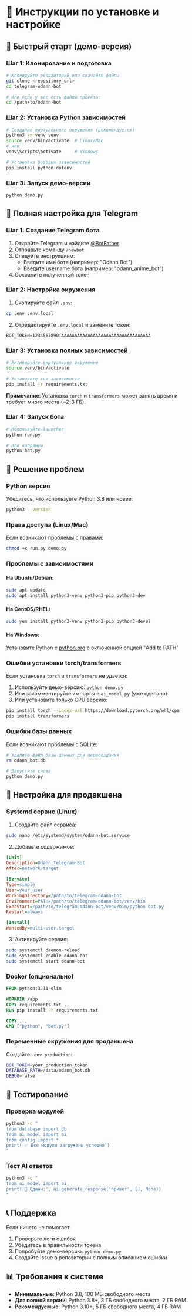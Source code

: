 # 📖 Инструкции по установке и настройке

## 🚀 Быстрый старт (демо-версия)

### Шаг 1: Клонирование и подготовка
```bash
# Клонируйте репозиторий или скачайте файлы
git clone <repository_url>
cd telegram-odann-bot

# Или если у вас есть файлы проекта:
cd /path/to/odann-bot
```

### Шаг 2: Установка Python зависимостей
```bash
# Создание виртуального окружения (рекомендуется)
python3 -m venv venv
source venv/bin/activate  # Linux/Mac
# или
venv\Scripts\activate     # Windows

# Установка базовых зависимостей
pip install python-dotenv
```

### Шаг 3: Запуск демо-версии
```bash
python demo.py
```

## 🤖 Полная настройка для Telegram

### Шаг 1: Создание Telegram бота

1. Откройте Telegram и найдите [@BotFather](https://t.me/BotFather)
2. Отправьте команду `/newbot`
3. Следуйте инструкциям:
   - Введите имя бота (например: "Odann Bot")
   - Введите username бота (например: "odann_anime_bot")
4. Сохраните полученный токен

### Шаг 2: Настройка окружения

1. Скопируйте файл `.env`:
```bash
cp .env .env.local
```

2. Отредактируйте `.env.local` и замените токен:
```
BOT_TOKEN=1234567890:AAAAAAAAAAAAAAAAAAAAAAAAAAAAAAAAAA
```

### Шаг 3: Установка полных зависимостей

```bash
# Активируйте виртуальное окружение
source venv/bin/activate

# Установите все зависимости
pip install -r requirements.txt
```

**Примечание**: Установка `torch` и `transformers` может занять время и требует много места (~2-3 ГБ).

### Шаг 4: Запуск бота

```bash
# Используйте launcher
python run.py

# Или напрямую
python bot.py
```

## 🔧 Решение проблем

### Python версия
Убедитесь, что используете Python 3.8 или новее:
```bash
python3 --version
```

### Права доступа (Linux/Mac)
Если возникают проблемы с правами:
```bash
chmod +x run.py demo.py
```

### Проблемы с зависимостями

#### На Ubuntu/Debian:
```bash
sudo apt update
sudo apt install python3-venv python3-pip python3-dev
```

#### На CentOS/RHEL:
```bash
sudo yum install python3-venv python3-pip python3-devel
```

#### На Windows:
Установите Python с [python.org](https://python.org) с включенной опцией "Add to PATH"

### Ошибки установки torch/transformers

Если установка `torch` и `transformers` не удается:

1. Используйте демо-версию: `python demo.py`
2. Или закомментируйте импорты в `ai_model.py` (уже сделано)
3. Или установите только CPU версию:
```bash
pip install torch --index-url https://download.pytorch.org/whl/cpu
pip install transformers
```

### Ошибки базы данных

Если возникают проблемы с SQLite:
```bash
# Удалите файл базы данных для пересоздания
rm odann_bot.db

# Запустите снова
python demo.py
```

## 📱 Настройка для продакшена

### Systemd сервис (Linux)

1. Создайте файл сервиса:
```bash
sudo nano /etc/systemd/system/odann-bot.service
```

2. Добавьте содержимое:
```ini
[Unit]
Description=Odann Telegram Bot
After=network.target

[Service]
Type=simple
User=your_user
WorkingDirectory=/path/to/telegram-odann-bot
Environment=PATH=/path/to/telegram-odann-bot/venv/bin
ExecStart=/path/to/telegram-odann-bot/venv/bin/python bot.py
Restart=always

[Install]
WantedBy=multi-user.target
```

3. Активируйте сервис:
```bash
sudo systemctl daemon-reload
sudo systemctl enable odann-bot
sudo systemctl start odann-bot
```

### Docker (опционально)

```dockerfile
FROM python:3.11-slim

WORKDIR /app
COPY requirements.txt .
RUN pip install -r requirements.txt

COPY . .
CMD ["python", "bot.py"]
```

### Переменные окружения для продакшена

Создайте `.env.production`:
```bash
BOT_TOKEN=your_production_token
DATABASE_PATH=/data/odann_bot.db
DEBUG=false
```

## 🧪 Тестирование

### Проверка модулей
```bash
python3 -c "
from database import db
from ai_model import ai
from config import *
print('✅ Все модули загружены успешно')
"
```

### Тест AI ответов
```bash
python3 -c "
from ai_model import ai
print('🌸 Оданн:', ai.generate_response('привет', [], None))
"
```

## 📞 Поддержка

Если ничего не помогает:

1. Проверьте логи ошибок
2. Убедитесь в правильности токена
3. Попробуйте демо-версию: `python demo.py`
4. Создайте Issue в репозитории с полным описанием ошибки

## 📊 Требования к системе

- **Минимальные**: Python 3.8, 100 МБ свободного места
- **Для полной версии**: Python 3.8+, 3 ГБ свободного места, 2 ГБ RAM
- **Рекомендуемые**: Python 3.10+, 5 ГБ свободного места, 4 ГБ RAM